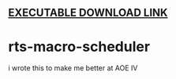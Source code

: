 [EXECUTABLE DOWNLOAD LINK](https://github.com/pizzaboy314/rts-macro-scheduler/raw/main/rts-macro-scheduler.jar)
---

# rts-macro-scheduler
i wrote this to make me better at AOE IV